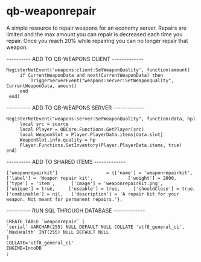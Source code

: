 # qb-weaponrepair
A simple resource to repair weapons for an economy server. Repairs are limited and the max amount you can repair is decreased each time you repair. Once you reach 20% while repairing you can no longer repair that weapon.

---------- ADD TO QB-WEAPONS CLIENT -------------

```
RegisterNetEvent('weapons:client:SetWeaponQuality', function(amount)
     if CurrentWeaponData and next(CurrentWeaponData) then
         TriggerServerEvent("weapons:server:SetWeaponQuality", CurrentWeaponData, amount)
     end
 end)
```

---------- ADD TO QB-WEAPONS SERVER -------------

```
RegisterNetEvent("weapons:server:SetWeaponQuality", function(data, hp)
     local src = source
     local Player = QBCore.Functions.GetPlayer(src)
     local WeaponSlot = Player.PlayerData.items[data.slot]
     WeaponSlot.info.quality = hp
     Player.Functions.SetInventory(Player.PlayerData.items, true)
end)
```

---------- ADD TO SHARED ITEMS -------------

```
['weaponrepairkit']                	 = {['name'] = 'weaponrepairkit',               	['label'] = 'Weapon repair kit',             ['weight'] = 2000,       ['type'] = 'item',      ['image'] = 'weaponrepairkit.png',        	['unique'] = true,     ['useable'] = true,     ['shouldClose'] = true,    ['combinable'] = nil,   ['description'] = 'A repair kit for your weapon. Not meant for permanent repairs.'},
```


---------- RUN SQL THROUGH DATABASE -------------

```
CREATE TABLE `weaponrepair` (
`serial` VARCHAR(255) NULL DEFAULT NULL COLLATE 'utf8_general_ci',
`MaxHealth` INT(255) NULL DEFAULT NULL
)
COLLATE='utf8_general_ci'
ENGINE=InnoDB
;
```
